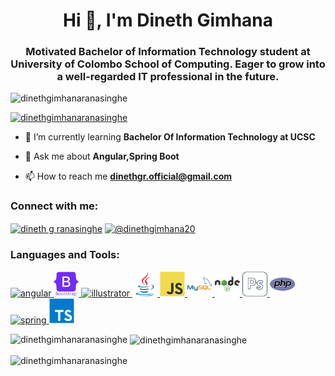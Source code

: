 <h1 align="center">Hi 👋, I'm Dineth Gimhana</h1>
<h3 align="center">Motivated Bachelor of Information Technology student at University of Colombo School of Computing. Eager to grow into a well-regarded IT professional in the future.</h3>

<p align="left"> <img src="https://komarev.com/ghpvc/?username=dinethgimhanaranasinghe&label=Profile%20views&color=0e75b6&style=flat" alt="dinethgimhanaranasinghe" /> </p>

<p align="left"> <a href="https://github.com/ryo-ma/github-profile-trophy"><img src="https://github-profile-trophy.vercel.app/?username=dinethgimhanaranasinghe" alt="dinethgimhanaranasinghe" /></a> </p>

- 🌱 I’m currently learning **Bachelor Of Information Technology at UCSC**

- 💬 Ask me about **Angular,Spring Boot**

- 📫 How to reach me **dinethgr.official@gmail.com**

<h3 align="left">Connect with me:</h3>
<p align="left">
<a href="https://linkedin.com/in/dineth g ranasinghe" target="blank"><img align="center" src="https://raw.githubusercontent.com/rahuldkjain/github-profile-readme-generator/master/src/images/icons/Social/linked-in-alt.svg" alt="dineth g ranasinghe" height="30" width="40" /></a>
<a href="https://www.hackerrank.com/@dinethgimhana20" target="blank"><img align="center" src="https://raw.githubusercontent.com/rahuldkjain/github-profile-readme-generator/master/src/images/icons/Social/hackerrank.svg" alt="@dinethgimhana20" height="30" width="40" /></a>
</p>

<h3 align="left">Languages and Tools:</h3>
<p align="left"> <a href="https://angular.io" target="_blank" rel="noreferrer"> <img src="https://angular.io/assets/images/logos/angular/angular.svg" alt="angular" width="40" height="40"/> </a> <a href="https://getbootstrap.com" target="_blank" rel="noreferrer"> <img src="https://raw.githubusercontent.com/devicons/devicon/master/icons/bootstrap/bootstrap-plain-wordmark.svg" alt="bootstrap" width="40" height="40"/> </a> <a href="https://www.adobe.com/in/products/illustrator.html" target="_blank" rel="noreferrer"> <img src="https://www.vectorlogo.zone/logos/adobe_illustrator/adobe_illustrator-icon.svg" alt="illustrator" width="40" height="40"/> </a> <a href="https://www.java.com" target="_blank" rel="noreferrer"> <img src="https://raw.githubusercontent.com/devicons/devicon/master/icons/java/java-original.svg" alt="java" width="40" height="40"/> </a> <a href="https://developer.mozilla.org/en-US/docs/Web/JavaScript" target="_blank" rel="noreferrer"> <img src="https://raw.githubusercontent.com/devicons/devicon/master/icons/javascript/javascript-original.svg" alt="javascript" width="40" height="40"/> </a> <a href="https://www.mysql.com/" target="_blank" rel="noreferrer"> <img src="https://raw.githubusercontent.com/devicons/devicon/master/icons/mysql/mysql-original-wordmark.svg" alt="mysql" width="40" height="40"/> </a> <a href="https://nodejs.org" target="_blank" rel="noreferrer"> <img src="https://raw.githubusercontent.com/devicons/devicon/master/icons/nodejs/nodejs-original-wordmark.svg" alt="nodejs" width="40" height="40"/> </a> <a href="https://www.photoshop.com/en" target="_blank" rel="noreferrer"> <img src="https://raw.githubusercontent.com/devicons/devicon/master/icons/photoshop/photoshop-line.svg" alt="photoshop" width="40" height="40"/> </a> <a href="https://www.php.net" target="_blank" rel="noreferrer"> <img src="https://raw.githubusercontent.com/devicons/devicon/master/icons/php/php-original.svg" alt="php" width="40" height="40"/> </a> <a href="https://spring.io/" target="_blank" rel="noreferrer"> <img src="https://www.vectorlogo.zone/logos/springio/springio-icon.svg" alt="spring" width="40" height="40"/> </a> <a href="https://www.typescriptlang.org/" target="_blank" rel="noreferrer"> <img src="https://raw.githubusercontent.com/devicons/devicon/master/icons/typescript/typescript-original.svg" alt="typescript" width="40" height="40"/> </a> </p>

<p><img align="left" src="https://github-readme-stats.vercel.app/api/top-langs?username=dinethgimhanaranasinghe&show_icons=true&locale=en&layout=compact" alt="dinethgimhanaranasinghe" /></p>

<p>&nbsp;<img align="center" src="https://github-readme-stats.vercel.app/api?username=dinethgimhanaranasinghe&show_icons=true&locale=en" alt="dinethgimhanaranasinghe" /></p>

<p><img align="center" src="https://github-readme-streak-stats.herokuapp.com/?user=dinethgimhanaranasinghe&" alt="dinethgimhanaranasinghe" /></p>
